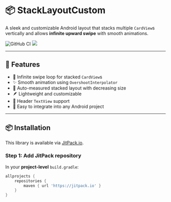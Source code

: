 # 📦 StackLayoutCustom

A sleek and customizable Android layout that stacks multiple `CardView`s vertically and allows **infinite upward swipe** with smooth animations.

![GitHub CI](https://img.shields.io/github/actions/workflow/status/truongnv999/StackView/android.yml?label=CI&logo=github&style=flat-square)
[![](https://jitpack.io/v/truongnv999/StackView.svg)](https://jitpack.io/#truongnv999/StackView)

---

## 🚀 Features

- 🔁 Infinite swipe loop for stacked `CardView`s
- ✨ Smooth animation using `OvershootInterpolator`
- 📐 Auto-measured stacked layout with decreasing size
- 🪶 Lightweight and customizable
- 🧩 Header `TextView` support
- 🧱 Easy to integrate into any Android project

---

## 📦 Installation

This library is available via [JitPack.io](https://jitpack.io).

### Step 1: Add JitPack repository

In your **project-level** `build.gradle`:

```gradle
allprojects {
    repositories {
        maven { url 'https://jitpack.io' }
    }
}
